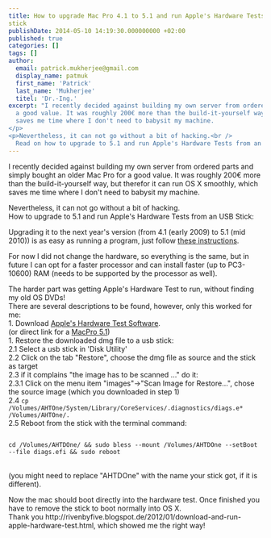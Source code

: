 ```yaml
---
title: How to upgrade Mac Pro 4.1 to 5.1 and run Apple's Hardware Tests from a USB
stick
publishDate: 2014-05-10 14:19:30.000000000 +02:00
published: true
categories: []
tags: []
author:
  email: patrick.mukherjee@gmail.com
  display_name: patmuk
  first_name: 'Patrick'
  last_name: 'Mukherjee'
  titel: 'Dr.-Ing.'
excerpt: "I recently decided against building my own server from ordered parts and simply bought an older Mac Pro for
  a good value. It was roughly 200€ more than the build-it-yourself way, but therefor it can run OS X smoothly, which
  saves me time where I don't need to babysit my machine.
</p>
<p>Nevertheless, it can not go without a bit of hacking.<br />
  Read on how to upgrade to 5.1 and run Apple's Hardware Tests from an USB Stick:"
---
```

I recently decided against building my own server from ordered parts and simply bought an older Mac Pro for
  a good value. It was roughly 200€ more than the build-it-yourself way, but therefor it can run OS X smoothly, which
  saves me time where I don't need to babysit my machine.
</p>
<p>Nevertheless, it can not go without a bit of hacking.<br />
  How to upgrade to 5.1 and run Apple's Hardware Tests from an USB Stick:
</p>
<p>Upgrading it to the next year's version (from 4.1 (early 2009) to 5.1 (mid 2010)) is as easy as running a program,
  just follow <a
    href="http://www.yourdailymac.net/2011/05/how-to-upgrade-your-mac-pro-2009-to-the-mac-pro-2010-firmware-supports-faster-cpus-and-memory/">these
    instructions</a>.</p>
<p>For now I did not change the hardware, so everything is the same, but in future I can opt for a faster processor and
  can install faster (up to PC3-10600) RAM (needs to be supported by the processor as well).</p>
<p>The harder part was getting Apple's Hardware Test to run, without finding my old OS DVDs!<br />
  There are several descriptions to be found, however, only this worked for me:<br />
  1. Download <a href="https://github.com/upekkha/AppleHardwareTest">Apple's Hardware Test Software</a>.<br />
  (or direct link for a <a href="http://download.info.apple.com/Apple_Hardware_Test/022-4831-A.dmg">MacPro
    5.1</a>)<br />
  1. Restore the downloaded dmg file to a usb stick:<br />
  2.1 Select a usb stick in 'Disk Utility'<br />
  2.2 Click on the tab "Restore", choose the dmg file as source and the stick as target<br />
  2.3 if it complains "the image has to be scanned ..." do it:<br />
  2.3.1 Click on the menu item "images"->"Scan Image for Restore...", chose the source image (which you downloaded in
  step 1)<br />
  2.4 <code>cp /Volumes/AHTOne/System/Library/CoreServices/.diagnostics/diags.e* /Volumes/AHTOne/.</code><br />
  2.5 Reboot from the stick with the terminal command:<br />
  <code><br />
cd /Volumes/AHTDOne/ && sudo bless --mount /Volumes/AHTDOne --setBoot --file diags.efi && sudo reboot<br />
</code><br />
  (you might need to replace "AHTDOne" with the name your stick got, if it is different).
</p>
<p>Now the mac should boot directly into the hardware test. Once finished you have to remove the stick to boot normally
  into OS X.<br />
  Thank you http://rivenbyfive.blogspot.de/2012/01/download-and-run-apple-hardware-test.html, which showed me the right
  way!</p>